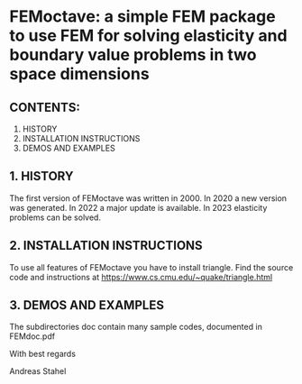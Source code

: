 # FEMoctave: a simple FEM package to use FEM for solving elasticity and boundary value problems in two space dimensions

## CONTENTS:

1. HISTORY
2. INSTALLATION INSTRUCTIONS
3. DEMOS AND EXAMPLES

## 1. HISTORY
The first version of FEMoctave was written in 2000.
In 2020 a new version was generated.
In 2022 a major update is available.
In 2023 elasticity problems can be solved.

## 2. INSTALLATION INSTRUCTIONS
To use all features of FEMoctave you have to install triangle.
Find the source code and instructions at
https://www.cs.cmu.edu/~quake/triangle.html

## 3. DEMOS AND EXAMPLES
The subdirectories doc contain many sample codes, documented in FEMdoc.pdf

With best regards

Andreas Stahel

